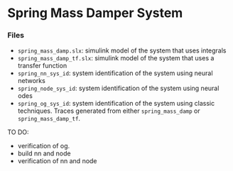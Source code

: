 # Spring Mass Damper System

### Files
- `spring_mass_damp.slx`: simulink model of the system that uses integrals
- `spring_mass_damp_tf.slx`: simulink model of the system that uses a transfer function
- `spring_nn_sys_id`: system identification of the system using neural networks
- `spring_node_sys_id`: system identification of the system using neural odes
- `spring_og_sys_id`: system identification of the system using classic techniques. Traces generated from either `spring_mass_damp` or `spring_mass_damp_tf`.


TO DO: 
- verification of og.
- build nn and node
- verification of nn and node
